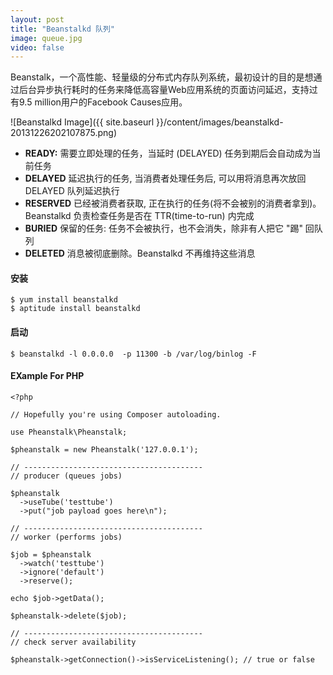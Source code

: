 ```yaml
---
layout: post
title: "Beanstalkd 队列"
image: queue.jpg
video: false
---
```



Beanstalk，一个高性能、轻量级的分布式内存队列系统，最初设计的目的是想通过后台异步执行耗时的任务来降低高容量Web应用系统的页面访问延迟，支持过有9.5 million用户的Facebook Causes应用。


![Beanstalkd Image]({{ site.baseurl }}/content/images/beanstalkd-20131226202107875.png)

 * **READY:** 需要立即处理的任务，当延时 (DELAYED) 任务到期后会自动成为当前任务
 * **DELAYED** 延迟执行的任务, 当消费者处理任务后, 可以用将消息再次放回 DELAYED 队列延迟执行
 * **RESERVED** 已经被消费者获取, 正在执行的任务(将不会被别的消费者拿到)。Beanstalkd 负责检查任务是否在 TTR(time-to-run) 内完成
 * **BURIED** 保留的任务: 任务不会被执行，也不会消失，除非有人把它 "踢" 回队列
 * **DELETED** 消息被彻底删除。Beanstalkd 不再维持这些消息

#### 安装

```
$ yum install beanstalkd
$ aptitude install beanstalkd
```

#### 启动
```
$ beanstalkd -l 0.0.0.0  -p 11300 -b /var/log/binlog -F
```

#### EXample For PHP

```
<?php

// Hopefully you're using Composer autoloading.

use Pheanstalk\Pheanstalk;

$pheanstalk = new Pheanstalk('127.0.0.1');

// ----------------------------------------
// producer (queues jobs)

$pheanstalk
  ->useTube('testtube')
  ->put("job payload goes here\n");

// ----------------------------------------
// worker (performs jobs)

$job = $pheanstalk
  ->watch('testtube')
  ->ignore('default')
  ->reserve();

echo $job->getData();

$pheanstalk->delete($job);

// ----------------------------------------
// check server availability

$pheanstalk->getConnection()->isServiceListening(); // true or false
```